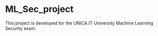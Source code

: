 # ML_Sec_project
This project is developed for the UNICA.IT University Machine Learning Security exam. 
